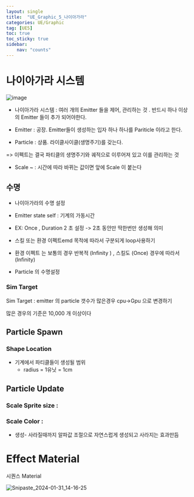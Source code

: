 ```yaml
---
layout: single
title:  "UE_Graphic_5_나이아가라"
categories: UE/Graphic
tag: [UE5]
toc: true
toc_sticky: true
sidebar:
    nav: "counts"
---
```


# 나이아가라 시스템

![image](https://github.com/silverlnng/UE_FarmGame/assets/112385982/22eb369f-8a27-4c09-816a-00cff68d8ce1)


* 나이아가라 시스템 : 여러 개의 Emitter 들을 제어, 관리하는 것 . 반드시 하나 이상의 Emitter 들이 추가 되어야한다.<br>

* Emitter : 공장. Emitter들이 생성하는 입자 하나 하나를 Pariticle 이라고 한다.<br> 

* Particle : 상품. 라이클사이클(생명주기)를 갖는다. <br>

=> 이펙트는 결국 파티클의 생명주기와 궤적으로 이루어져 있고 이를 관리하는 것

* Scale ~ : 시간에 따라 바뀌는 값이면 앞에 Scale 이 붙는다

## 수명

* 나이아가라의 수명 설정

* Emitter state self : 기계의 가동시간
 * EX: Once , Duration 2 초 설정 ->  2초 동안만 딱한번만 생성해 의미
 * 스킬 또는 환경 이펙트emd 목적에 따라서  구분되게 loop사용하기
 * 환경 이펙트 는 보통의 경우 반복적 (Infinity ) , 스킬도  (Once) 경우에 따라서 (Infinity)

* Particle 의 수명설정 


### Sim Target

Sim Target :  emitter 의 particle 갯수가 많은경우 cpu->Gpu 으로 변경하기 

많은 경우의 기준은 10,000 개 이상이다

## Particle Spawn

###  Shape Location


* 기계에서 파티클들이 생성될 범위 
    * radius = 1유닛 = 1cm


## Particle Update

### Scale Sprite size : 

### Scale Color : 
* 생성- 사라질때까지 알파값 조절으로 자연스럽게 생성되고 사라지는 효과만듬



# Effect Material
시퀀스 Material

![Snipaste_2024-01-31_14-16-25](https://github.com/silverlnng/MultiTeamProject2/assets/112385982/61b28a00-e703-4d6f-bda2-8a948aec8304)

